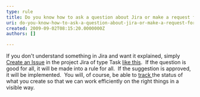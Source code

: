 ```yaml
---
type: rule
title: Do you know how to ask a question about Jira or make a request for a Jira improvement?
uri: do-you-know-how-to-ask-a-question-about-jira-or-make-a-request-for-a-jira-improvement
created: 2009-09-02T08:15:20.0000000Z
authors: []

---
```




<span class='intro'> If you don't understand something in Jira and want it explained, simply <a class="ms-rteCustom-External" href="http&#58;//jira.ssw.com.au/secure/CreateIssue%21default.jspa" shape="rect" target="_blank">Create an Issue</a> in the project Jira of type Task <a href="/Management/RulesToBetterJira/Pages/CreateTask.aspx" shape="rect">like this</a>.&#160; If the question is good for all, it will be made into a rule for all.&#160; If the suggestion is approved, it will be implemented.&#160; You will, of course, be able to <a href="/Management/RulesToBetterJira/Pages/TrackingRequests.aspx" shape="rect">track </a>the status of what you create so that we can work efficiently on the right things in a visible way.  </span>




